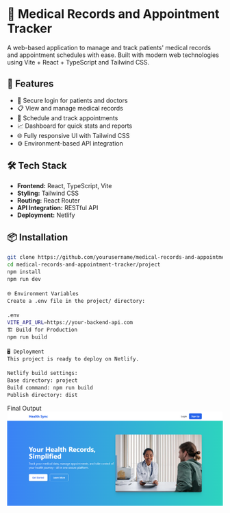 # 🏥 Medical Records and Appointment Tracker

A web-based application to manage and track patients' medical records and appointment schedules with ease. Built with modern web technologies using Vite + React + TypeScript and Tailwind CSS.

## 🚀 Features

- 🔐 Secure login for patients and doctors
- 📋 View and manage medical records
- 📅 Schedule and track appointments
- 📈 Dashboard for quick stats and reports
- 🌐 Fully responsive UI with Tailwind CSS
- ⚙️ Environment-based API integration

## 🛠️ Tech Stack

- **Frontend:** React, TypeScript, Vite
- **Styling:** Tailwind CSS
- **Routing:** React Router
- **API Integration:** RESTful API
- **Deployment:** Netlify

## 📦 Installation

```bash
git clone https://github.com/yourusername/medical-records-and-appointment-tracker.git
cd medical-records-and-appointment-tracker/project
npm install
npm run dev

🌐 Environment Variables
Create a .env file in the project/ directory:

.env
VITE_API_URL=https://your-backend-api.com
🏗️ Build for Production
npm run build

🖥️ Deployment
This project is ready to deploy on Netlify.

Netlify build settings:
Base directory: project
Build command: npm run build
Publish directory: dist
```
Final Output
![image alt](https://github.com/dineshrk2005/medical-records-and-appoinment-tracker/blob/main/Website%20Front%20Page.png?raw=true)
